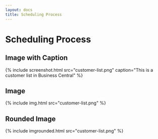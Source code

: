 ```yaml
---
layout: docs
title: Scheduling Process
---
```


# Scheduling Process
## Image with Caption
{% include screenshot.html src="customer-list.png" caption="This is a customer list in Business Central" %}
## Image
{% include img.html src="customer-list.png" %}
## Rounded Image
{% include imgrounded.html src="customer-list.png" %}